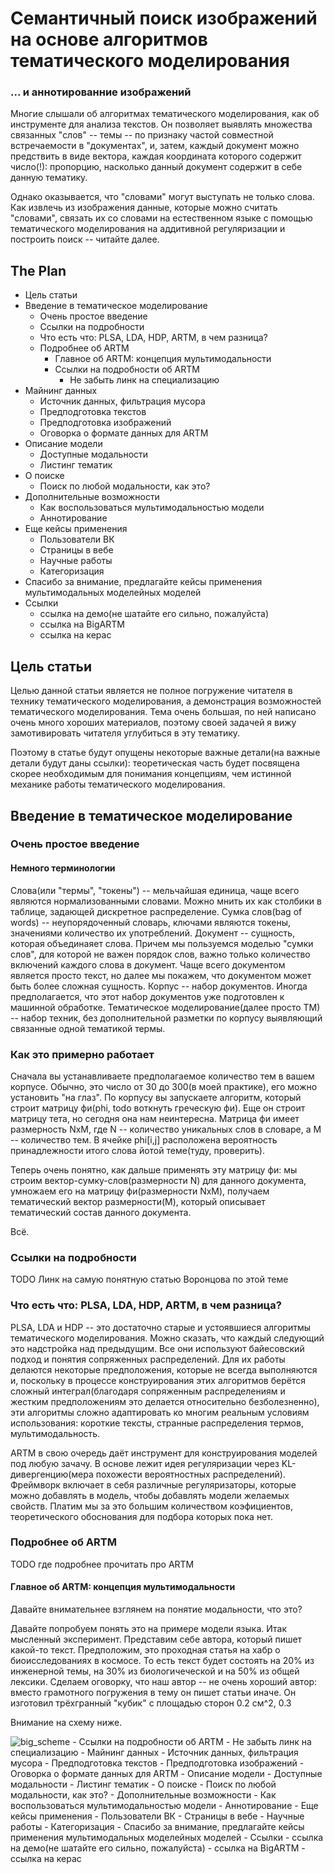 # Семантичный поиск изображений на основе алгоритмов тематического моделирования

### ... и аннотированние изображений

Многие слышали об алгоритмах тематического моделирования, как об инструменте для анализа текстов. Он позволяет выявлять множества связанных "слов" -- темы -- по признаку частой совместной встречаемости в "документах", и, затем, каждый документ можно предствить в виде вектора, каждая координата которого содержит число(!): пропорцию, насколько данный документ содержит в себе данную тематику.

Однако оказывается, что "словами" могут выступать не только слова.
Как извлечь из изображения данные, которые можно считать "словами", связать их со словами на естественном языке с помощью тематического моделирования на аддитивной регуляризации и построить поиск -- читайте далее.

## The Plan

 - Цель статьи
 - Введение в тематическое моделирование
   - Очень простое введение
   - Ссылки на подробности
   - Что есть что: PLSA, LDA, HDP, ARTM, в чем разница?
   - Подробнее об ARTM
     - Главное об ARTM: концепция мультимодальности
     - Ссылки на подробности об ARTM
       - Не забыть линк на специализацию
 - Майнинг данных
   - Источник данных, фильтрация мусора
   - Предподготовка текстов
   - Предподготовка изображений
   - Оговорка о формате данных для ARTM
 - Описание модели
   - Доступные модальности
   - Листинг тематик
 - О поиске
   - Поиск по любой модальности, как это?
 - Дополнительные возможности
   - Как воспользоваться мультимодальностью модели
   - Аннотирование
 - Еще кейсы применения
   - Пользователи ВК
   - Страницы в вебе
   - Научные работы
   - Категоризация
 - Спасибо за внимание, предлагайте кейсы применения мультимодальных моделейных моделей
 - Ссылки
   - ссылка на демо(не шатайте его сильно, пожалуйста)
   - ссылка на BigARTM
   - ссылка на керас


## Цель статьи
Целью данной статьи является не полное погружение читателя в технику тематического моделирования, а демонстрация возможностей тематического моделирования. Тема очень большая, по ней написано очень много хороших материалов, поэтому своей задачей я вижу замотивировать читателя углубиться в эту тематику.

Поэтому в статье будут опущены некоторые важные детали(на важные детали будут даны ссылки): теоретическая часть будет посвящена скорее необходимым для понимания концепциям, чем истинной механике работы тематического моделирования.

## Введение в тематическое моделирование
### Очень простое введение
#### Немного терминологии
Слова(или "термы", "токены") -- мельчайшая единица, чаще всего являются нормализованными словами. Можно мнить их как столбики в таблице, задающей дискретное распределение.
Сумка слов(bag of words) -- неупорядоченный словарь, ключами являются токены, значениями количество их употреблений.
Документ -- сущность, которая объединаяет слова. Причем мы пользуемся моделью "сумки слов", для которой не важен порядок слов, важно только количество включений каждого слова в документ. Чаще всего документом является просто текст, но далее мы покажем, что документом может быть более сложная сущность.
Корпус -- набор документов. Иногда предполагается, что этот набор документов уже подготовлен к машинной обработке.
Тематическое моделирование(далее просто ТМ) -- набор техник, без дополнительной разметки по корпусу выявляющий связанные одной тематикой термы.

### Как это примерно работает

Сначала вы устанавливаете предполагаемое количество тем в вашем корпусе. Обычно, это число от 30 до 300(в моей практике), его можно установить "на глаз".
По корпусу вы запускаете алгоритм, который строит матрицу фи(phi, todo воткнуть греческую фи). Еще он строит матрицу тета, но сегодня она нам неинтересна.
Матрица фи имеет размерность NxM, где N -- количество уникальных слов в словаре, а M -- количество тем.
В ячейке phi[i,j] расположена вероятность принадлежности итого слова йотой теме(туду, проверить).

Теперь очень понятно, как дальше применять эту матрицу фи: мы строим вектор-сумку-слов(размерности N) для данного документа, умножаем его на матрицу фи(размерности NxM), получаем тематический вектор размерности(M), который описывает тематический состав данного документа.

Всё.
### Ссылки на подробности
TODO Линк на самую понятную статью Воронцова по этой теме

### Что есть что: PLSA, LDA, HDP, ARTM, в чем разница?
PLSA, LDA и HDP -- это достаточно старые и устоявшиеся алгоритмы тематического моделирования. Можно сказать, что каждый следующий это надстройка над предыдущим. Все они используют байесовский подход и понятия сопряженных распределений. Для их работы делаются некоторые предположения, которые не всегда выполняются и, поскольку в процессе конструирования этих алгоритмов берётся сложный  интеграл(благодаря сопряженным распределениям и жестким предположениям это делается относительно безболезненно), эти алгоритмы сложно адаптировать ко многим реальным условиям использования: короткие тексты, странные распределения термов, мультимодальность.

ARTM в свою очередь даёт инструмент для конструирования моделей под любую зачачу. В основе лежит идея регуляризации через KL-дивергенцию(мера похожести вероятностных распределений). Фреймворк включает в себя различные регуляризаторы, которые можно добавлять в модель, чтобы добавлять модели желаемых свойств. Платим мы за это большим количеством коэфициентов, теоретического обоснования для подбора которых пока нет.

### Подробнее об ARTM
TODO где подробнее прочитать про ARTM

#### Главное об ARTM: концепция мультимодальности
Давайте внимательнее взглянем на понятие модальности, что это?

Давайте попробуем понять это на примере модели языка.
Итак мысленный эксперимент. Представим себе автора, который пишет какой-то текст. Предположим, это проходная статья на хабр о биоисследованиях в космосе. То есть текст будет состоять на 20% из инженерной темы, на 30% из биологичеческой и на 50% из общей лексики. Сделаем оговорку, что наш автор -- не очень хороший автор: вместо грамотного погружения в тему он пишет статьи иначе. Он изготовил трёхгранный "кубик" с площадью сторон 0.2 см^2, 0.3 

Внимание на схему ниже.

![big_scheme](./big_schema.png)
        - Ссылки на подробности об ARTM
          - Не забыть линк на специализацию
    - Майнинг данных
      - Источник данных, фильтрация мусора
      - Предподготовка текстов
      - Предподготовка изображений
      - Оговорка о формате данных для ARTM
    - Описание модели
      - Доступные модальности
      - Листинг тематик
    - О поиске
      - Поиск по любой модальности, как это?
    - Дополнительные возможности
      - Как воспользоваться мультимодальностью модели
      - Аннотирование
    - Еще кейсы применения
      - Пользователи ВК
      - Страницы в вебе
      - Научные работы
      - Категоризация
    - Спасибо за внимание, предлагайте кейсы применения мультимодальных моделейных моделей
    - Ссылки
      - ссылка на демо(не шатайте его сильно, пожалуйста)
      - ссылка на BigARTM
      - ссылка на керас
